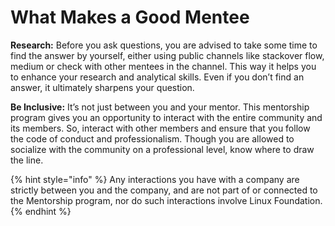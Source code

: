 # What Makes a Good Mentee

**Research:** Before you ask questions, you are advised to take some time to find the answer by yourself, either using public channels like stackover flow, medium or check with other mentees in the channel. This way it helps you to enhance your research and analytical skills. Even if you don’t find an answer, it ultimately sharpens your question.

**Be Inclusive:** It’s not just between you and your mentor. This mentorship program gives you an opportunity to interact with the entire community and its members. So, interact with other members and ensure that you follow the code of conduct and professionalism. Though you are allowed to socialize with the community on a professional level, know where to draw the line.

{% hint style="info" %}
Any interactions you have with a company are strictly between you and the company, and are not part of or connected to the Mentorship program, nor do such interactions involve Linux Foundation.
{% endhint %}

